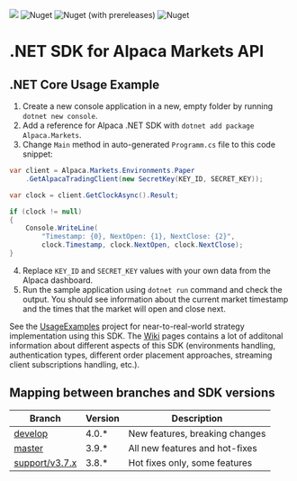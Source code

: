 ![](https://github.com/alpacahq/alpaca-trade-api-csharp/workflows/Build%20and%20Release/badge.svg?branch=master)
![Nuget](https://img.shields.io/nuget/v/Alpaca.Markets?logo=NuGet)
![Nuget (with prereleases)](https://img.shields.io/nuget/vpre/Alpaca.Markets?logo=NuGet)
![Nuget](https://img.shields.io/nuget/dt/Alpaca.Markets?logo=NuGet)

# .NET SDK for Alpaca Markets API

## .NET Core Usage Example

1. Create a new console application in a new, empty folder by running `dotnet new console`.
2. Add a reference for Alpaca .NET SDK with `dotnet add package Alpaca.Markets`.
3. Change `Main` method in auto-generated `Programm.cs` file to this code snippet:
```cs
var client = Alpaca.Markets.Environments.Paper
    .GetAlpacaTradingClient(new SecretKey(KEY_ID, SECRET_KEY));

var clock = client.GetClockAsync().Result;

if (clock != null)
{
    Console.WriteLine(
        "Timestamp: {0}, NextOpen: {1}, NextClose: {2}",
        clock.Timestamp, clock.NextOpen, clock.NextClose);
}
```
4. Replace `KEY_ID` and `SECRET_KEY` values with your own data from the Alpaca dashboard.
5. Run the sample application using `dotnet run` command and check the output. You should see information about the current market timestamp and the times that the market will open and close next.

See the [UsageExamples](../../tree/develop/UsageExamples) project for near-to-real-world strategy implementation using this SDK. The [Wiki](https://github.com/alpacahq/alpaca-trade-api-csharp/wiki) pages contains a lot of additonal information about different aspects of this SDK (environments handling, authentication types, different order placement approaches, streaming client subscriptions handling, etc.).

## Mapping between branches and SDK versions

| Branch                                       | Version | Description                    |
| -------------------------------------------- | ------- | ------------------------------ |
| [develop](../../tree/develop)                | 4.0.*   | New features, breaking changes |
| [master](../../tree/master)                  | 3.9.*   | All new features and hot-fixes |
| [support/v3.7.x](../../tree/support/v3.8.x)  | 3.8.*   | Hot fixes only, some features  |
